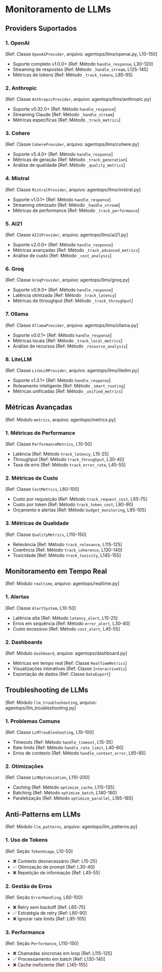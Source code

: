 # Monitoramento de LLMs

## Providers Suportados

### 1. OpenAI
[Ref: Classe `OpenAIProvider`, arquivo: agentops/llms/openai.py, L10-150]
- Suporte completo v1.0.0+ [Ref: Método `handle_response`, L30-120]
- Streaming de respostas [Ref: Método `_handle_stream`, L125-145]
- Métricas de tokens [Ref: Método `_track_tokens`, L85-95]

### 2. Anthropic
[Ref: Classe `AnthropicProvider`, arquivo: agentops/llms/anthropic.py]
- Suporte v0.32.0+ [Ref: Método `handle_response`]
- Streaming Claude [Ref: Método `_handle_stream`]
- Métricas específicas [Ref: Método `_track_metrics`]

### 3. Cohere
[Ref: Classe `CohereProvider`, arquivo: agentops/llms/cohere.py]
- Suporte v5.4.0+ [Ref: Método `handle_response`]
- Métricas de geração [Ref: Método `_track_generation`]
- Análise de qualidade [Ref: Método `_quality_metrics`]

### 4. Mistral
[Ref: Classe `MistralProvider`, arquivo: agentops/llms/mistral.py]
- Suporte v1.0.1+ [Ref: Método `handle_response`]
- Streaming otimizado [Ref: Método `_handle_stream`]
- Métricas de performance [Ref: Método `_track_performance`]

### 5. AI21
[Ref: Classe `AI21Provider`, arquivo: agentops/llms/ai21.py]
- Suporte v2.0.0+ [Ref: Método `handle_response`]
- Métricas avançadas [Ref: Método `_track_advanced_metrics`]
- Análise de custo [Ref: Método `_cost_analysis`]

### 6. Groq
[Ref: Classe `GroqProvider`, arquivo: agentops/llms/groq.py]
- Suporte v0.9.0+ [Ref: Método `handle_response`]
- Latência otimizada [Ref: Método `_track_latency`]
- Métricas de throughput [Ref: Método `_track_throughput`]

### 7. Ollama
[Ref: Classe `OllamaProvider`, arquivo: agentops/llms/ollama.py]
- Suporte v0.0.1+ [Ref: Método `handle_response`]
- Métricas locais [Ref: Método `_track_local_metrics`]
- Análise de recursos [Ref: Método `_resource_analysis`]

### 8. LiteLLM
[Ref: Classe `LiteLLMProvider`, arquivo: agentops/llms/litellm.py]
- Suporte v1.3.1+ [Ref: Método `handle_response`]
- Roteamento inteligente [Ref: Método `_smart_routing`]
- Métricas unificadas [Ref: Método `_unified_metrics`]

## Métricas Avançadas
[Ref: Módulo `metrics`, arquivo: agentops/metrics.py]

### 1. Métricas de Performance
[Ref: Classe `PerformanceMetrics`, L10-50]
- Latência [Ref: Método `track_latency`, L15-25]
- Throughput [Ref: Método `track_throughput`, L30-40]
- Taxa de erro [Ref: Método `track_error_rate`, L45-55]

### 2. Métricas de Custo
[Ref: Classe `CostMetrics`, L60-100]
- Custo por requisição [Ref: Método `track_request_cost`, L65-75]
- Custo por token [Ref: Método `track_token_cost`, L80-90]
- Orçamento e alertas [Ref: Método `budget_monitoring`, L95-105]

### 3. Métricas de Qualidade
[Ref: Classe `QualityMetrics`, L110-150]
- Relevância [Ref: Método `track_relevance`, L115-125]
- Coerência [Ref: Método `track_coherence`, L130-140]
- Toxicidade [Ref: Método `track_toxicity`, L145-155]

## Monitoramento em Tempo Real
[Ref: Módulo `realtime`, arquivo: agentops/realtime.py]

### 1. Alertas
[Ref: Classe `AlertSystem`, L10-50]
- Latência alta [Ref: Método `latency_alert`, L15-25]
- Erros em sequência [Ref: Método `error_alert`, L30-40]
- Custo excessivo [Ref: Método `cost_alert`, L45-55]

### 2. Dashboards
[Ref: Módulo `dashboard`, arquivo: agentops/dashboard.py]
- Métricas em tempo real [Ref: Classe `RealTimeMetrics`]
- Visualizações interativas [Ref: Classe `InteractiveViz`]
- Exportação de dados [Ref: Classe `DataExport`]

## Troubleshooting de LLMs
[Ref: Módulo `llm_troubleshooting`, arquivo: agentops/llm_troubleshooting.py]

### 1. Problemas Comuns
[Ref: Classe `LLMTroubleshooting`, L10-100]
- Timeouts [Ref: Método `handle_timeout`, L15-35]
- Rate limits [Ref: Método `handle_rate_limit`, L40-60]
- Erros de contexto [Ref: Método `handle_context_error`, L65-85]

### 2. Otimizações
[Ref: Classe `LLMOptimization`, L110-200]
- Caching [Ref: Método `optimize_cache`, L115-135]
- Batching [Ref: Método `optimize_batch`, L140-160]
- Paralelização [Ref: Método `optimize_parallel`, L165-185]

## Anti-Patterns em LLMs
[Ref: Módulo `llm_patterns`, arquivo: agentops/llm_patterns.py]

### 1. Uso de Tokens
[Ref: Seção `TokenUsage`, L10-50]
- ❌ Contexto desnecessário [Ref: L15-25]
- ✅ Otimização de prompt [Ref: L30-40]
- ❌ Repetição de informação [Ref: L45-55]

### 2. Gestão de Erros
[Ref: Seção `ErrorHandling`, L60-100]
- ❌ Retry sem backoff [Ref: L65-75]
- ✅ Estratégia de retry [Ref: L80-90]
- ❌ Ignorar rate limits [Ref: L95-105]

### 3. Performance
[Ref: Seção `Performance`, L110-150]
- ❌ Chamadas síncronas em loop [Ref: L115-125]
- ✅ Processamento em batch [Ref: L130-140]
- ❌ Cache ineficiente [Ref: L145-155]
